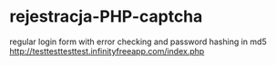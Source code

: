 # rejestracja-PHP-captcha
regular login form with error checking and password hashing in md5
http://testtesttesttest.infinityfreeapp.com/index.php
